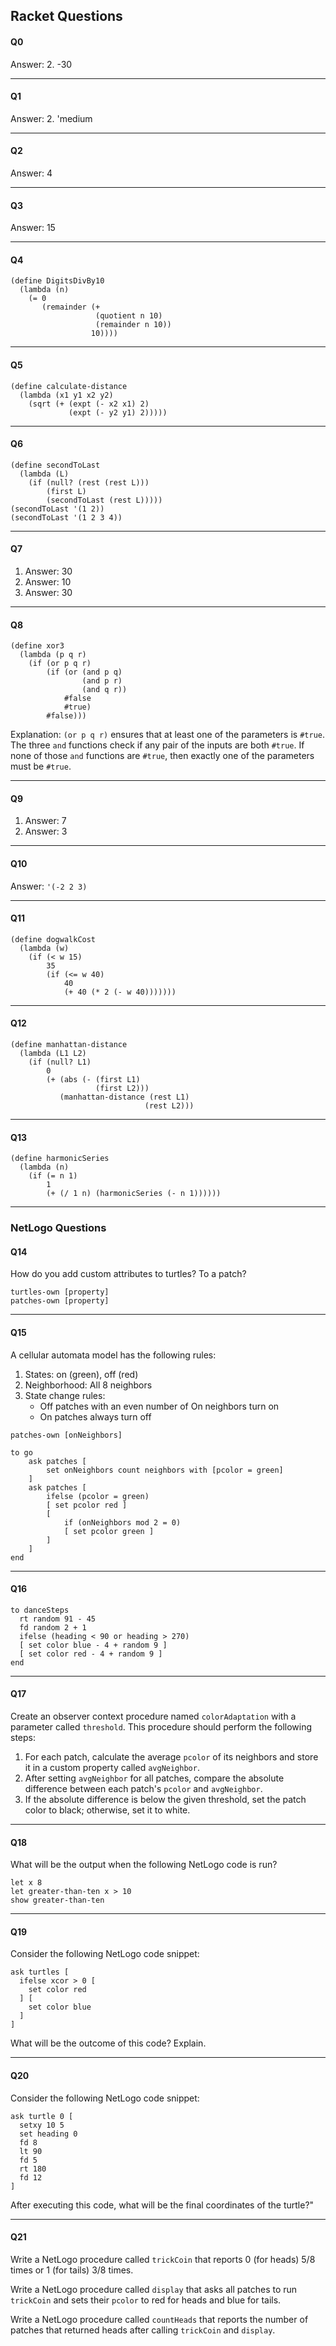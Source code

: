 
## Racket Questions

#### Q0
Answer: 2. -30

---

#### Q1
Answer: 2. 'medium

---

#### Q2
Answer: 4

---

#### Q3
Answer: 15

---

#### Q4
```
(define DigitsDivBy10
  (lambda (n)
    (= 0
       (remainder (+
                   (quotient n 10)
                   (remainder n 10))
                  10))))
```


---

#### Q5
```
(define calculate-distance
  (lambda (x1 y1 x2 y2)
    (sqrt (+ (expt (- x2 x1) 2)
             (expt (- y2 y1) 2)))))
```

---

#### Q6
```
(define secondToLast
  (lambda (L)
    (if (null? (rest (rest L)))
        (first L)
        (secondToLast (rest L)))))
(secondToLast '(1 2))
(secondToLast '(1 2 3 4))
```

---

#### Q7

1. Answer: 30
2. Answer: 10
3. Answer: 30

---

#### Q8
```
(define xor3
  (lambda (p q r)
    (if (or p q r)
        (if (or (and p q)
                (and p r)
                (and q r))
            #false
            #true)
        #false)))
```
Explanation: `(or p q r)` ensures that at least one of the parameters is `#true`. The three `and` functions check if any pair of the inputs are both `#true`. If none of those `and` functions are `#true`, then exactly one of the parameters must be `#true`.

---

#### Q9
1. Answer: 7
2. Answer: 3

---

#### Q10
Answer: `'(-2 2 3)`

---

#### Q11
```
(define dogwalkCost
  (lambda (w)
    (if (< w 15)
        35
        (if (<= w 40)
            40
            (+ 40 (* 2 (- w 40)))))))
```

---

#### Q12
```
(define manhattan-distance
  (lambda (L1 L2)
    (if (null? L1)
        0
        (+ (abs (- (first L1)
                   (first L2)))
           (manhattan-distance (rest L1)
                              (rest L2)))
```

---

#### Q13
```
(define harmonicSeries
  (lambda (n)
    (if (= n 1)
        1
        (+ (/ 1 n) (harmonicSeries (- n 1))))))
```

---

### NetLogo Questions

#### Q14
How do you add custom attributes to turtles? To a patch?

```
turtles-own [property]
patches-own [property]
```

---

#### Q15
A cellular automata model has the following rules:

1. States: on (green), off (red)
2. Neighborhood: All 8 neighbors
3. State change rules:
   - Off patches with an even number of On neighbors turn on
   - On patches always turn off

```
patches-own [onNeighbors]

to go
    ask patches [
        set onNeighbors count neighbors with [pcolor = green]
    ]
    ask patches [
        ifelse (pcolor = green)
        [ set pcolor red ]
        [
            if (onNeighbors mod 2 = 0)
            [ set pcolor green ]
        ]   
    ]
end
```

---

#### Q16
```
to danceSteps
  rt random 91 - 45
  fd random 2 + 1
  ifelse (heading < 90 or heading > 270)
  [ set color blue - 4 + random 9 ]
  [ set color red - 4 + random 9 ]
end
```
---

#### Q17
Create an observer context procedure named `colorAdaptation` with a parameter called `threshold`. This procedure should perform the following steps:

1. For each patch, calculate the average `pcolor` of its neighbors and store it in a custom property called `avgNeighbor`.
2. After setting `avgNeighbor` for all patches, compare the absolute difference between each patch's `pcolor` and `avgNeighbor`.
3. If the absolute difference is below the given threshold, set the patch color to black; otherwise, set it to white.

---

#### Q18
What will be the output when the following NetLogo code is run?
```
let x 8
let greater-than-ten x > 10
show greater-than-ten
```

---


#### Q19
Consider the following NetLogo code snippet:

```
ask turtles [
  ifelse xcor > 0 [
    set color red
  ] [
    set color blue
  ]
]
```
What will be the outcome of this code? Explain.

---

#### Q20
Consider the following NetLogo code snippet:

```
ask turtle 0 [
  setxy 10 5
  set heading 0
  fd 8
  lt 90
  fd 5
  rt 180
  fd 12
]
```

After executing this code, what will be the final coordinates of the turtle?"

---

#### Q21
Write a NetLogo procedure called `trickCoin` that reports 0 (for heads) 5/8 times or 1 (for tails) 3/8 times.

Write a NetLogo procedure called `display` that asks all patches to run `trickCoin` and sets their `pcolor` to red for heads and blue for tails.

Write a NetLogo procedure called `countHeads` that reports the number of patches that returned heads after calling `trickCoin` and `display`.
